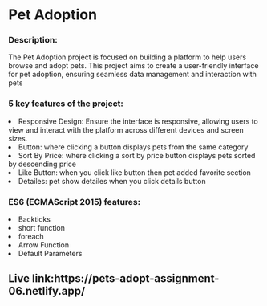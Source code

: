 <h1>Pet Adoption</h1>
<p> <h3> Description: </h3> The Pet Adoption project is focused on building a platform to help users browse and adopt pets.
 This project aims to create a user-friendly interface for pet adoption, ensuring seamless data management and interaction with pets</p>
<div><h3>5 key features of the project:</h3>
  <li>Responsive Design: Ensure the interface is responsive, allowing users to view and interact with the platform across different devices and screen sizes.</li>
  <li>Button: where clicking a button displays pets from the same category</li>

  <li>Sort By Price: where clicking a sort by price  button displays pets sorted by descending price</li>
 
  <li>Like Button: when you click like button then pet added favorite section </li>
  <li>Detailes: pet show detailes when you click details button</li>
</div>
<div>
<h3>ES6 (ECMAScript 2015) features:</h3>

<li>Backticks</li>
<li>short function</li>
<li>foreach</li>
<li>Arrow Function</li>
<li>Default Parameters</li>
 
</div>

<h2>Live link:https://pets-adopt-assignment-06.netlify.app/</h2>

